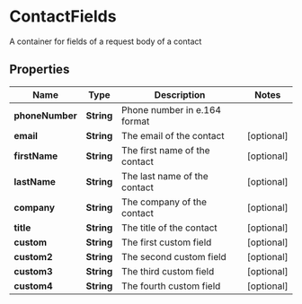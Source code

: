 

# ContactFields

A container for fields of a request body of a contact

## Properties

| Name | Type | Description | Notes |
|------------ | ------------- | ------------- | -------------|
|**phoneNumber** | **String** | Phone number in e.164 format |  |
|**email** | **String** | The email of the contact |  [optional] |
|**firstName** | **String** | The first name of the contact |  [optional] |
|**lastName** | **String** | The last name of the contact |  [optional] |
|**company** | **String** | The company of the contact |  [optional] |
|**title** | **String** | The title of the contact |  [optional] |
|**custom** | **String** | The first custom field |  [optional] |
|**custom2** | **String** | The second custom field |  [optional] |
|**custom3** | **String** | The third custom field |  [optional] |
|**custom4** | **String** | The fourth custom field |  [optional] |



